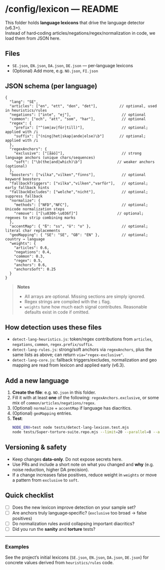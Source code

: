 # /config/lexicon — README

This folder holds **language lexicons** that drive the language detector (v6.3+).  
Instead of hard‑coding articles/negations/regex/normalization in code, we load them from JSON here.

## Files
- `SE.json`, `EN.json`, `DA.json`, `DE.json` — per‑language lexicons
- (Optional) Add more, e.g. `NO.json`, `FI.json`

## JSON schema (per language)
```jsonc
{
  "lang": "SE",
  "articles": ["en", "ett", "den", "det"],          // optional, used in heuristics/rules
  "negations": ["inte", "ej"],                       // optional
  "common": ["och", "att", "som", "har"],            // optional
  "regex": {
    "prefix": ["^(om|av|för|till)"],                 // optional; applied with /i
    "suffix": ["(ning|het|skap|ande|else)\b"]       // optional; applied with /i
  },
  "regexAnchors": {
    "exclusive": ["[åäö]"],                          // strong language anchors (unique chars/sequences)
    "soft": ["\b(the|and|which)\b"]                // weaker anchors (optional)
  },
  "boosters": ["vilka","vilken","finns"],            // optional keyword boosters
  "fallbackTriggers": ["vilka","vilken","varför"],   // optional; early fallback hints
  "fallbackExcludes": ["welche","nicht"],            // optional; suppress fallback
  "normalize": {
    "methods": ["NFD","NFC"],                        // optional; Unicode normalization steps
    "remove": ["[\u0300-\u036f]"]                  // optional; regexes to strip combining marks
  },
  "accentMap": { "ß": "ss", "ö": "o" },              // optional; literal char replacements
  "geoMapping": { "SE": "SE", "GB": "EN" },          // optional; country → language
  "weights": {
    "articles": 0.6,
    "negations": 0.4,
    "common": 0.3,
    "regex": 0.5,
    "anchors": 0.6,
    "anchorsSoft": 0.25
  }
}
```

> **Notes**
> - All arrays are optional. Missing sections are simply ignored.
> - Regex strings are compiled with the `i` flag.
> - `weights` tune how much each signal contributes. Reasonable defaults exist in code if omitted.

## How detection uses these files

- `detect-lang-heuristics.js`: token/regex contributions from `articles`, `negations`, `common`, `regex.prefix/suffix`.
- `detect-lang-rules.js`: strong/soft anchors via `regexAnchors`, plus the same lists as above; can return `via="regex-exclusive"`.
- `detect-lang-core.js`: fallback triggers/excludes, normalization and geo mapping are read from lexicon and applied early (v6.3).

## Add a new language

1. **Create the file**: e.g. `NO.json` in this folder.
2. Fill it with at least **one** of the following: `regexAnchors.exclusive`, or some mix of `common/articles/negations/regex`.
3. (Optional) `normalize` + `accentMap` if language has diacritics.
4. (Optional) `geoMapping` entries.
5. **Test**:
   ```bash
   NODE_ENV=test node tests/detect-lang-lexicon.test.mjs
   node tests/Super-torture-suite.repo.mjs --limit=20 --parallel=8 --ai-fallback=off
   ```

## Versioning & safety

- Keep changes **data‑only**. Do not expose secrets here.
- Use PRs and include a short note on what you changed and **why** (e.g. noise reduction, higher DA precision).
- If a change increases false positives, reduce weight in `weights` or move a pattern from `exclusive` to `soft`.

## Quick checklist

- [ ] Does the new lexicon improve detection on your sample set?
- [ ] Are anchors truly language‑specific? (`exclusive` too broad → false positives)
- [ ] Do normalization rules avoid collapsing important diacritics?
- [ ] Did you run the **sanity** and **torture** tests?

---

### Examples

See the project’s initial lexicons (`SE.json`, `EN.json`, `DA.json`, `DE.json`) for concrete values derived from `heuristics/rules` code.

